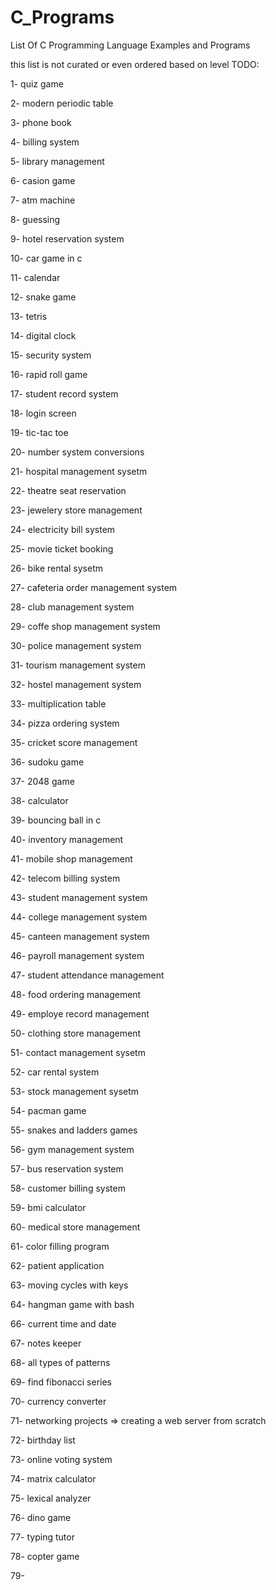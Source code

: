 # C_Programs
List Of C Programming Language Examples and Programs 

this list is not curated or even ordered based on level
TODO: 
<p>1- quiz game</p>
<p>2- modern periodic table</p>
<p>3- phone book </p>
<p>4- billing system </p>
<p>5- library management </p>
<p>6- casion game </p>
<p>7- atm machine </p></p>
<p>8- guessing </p>
<p>9- hotel reservation system </p>
<p>10- car game in c </p>
<p>11- calendar </p>
<p>12- snake game </p>
<p>13- tetris </p>
<p>14- digital clock</p>
<p>15- security system </p>
<p>16- rapid roll game </p>
<p>17- student record system </p>
<p>18- login screen </p>
<p>19- tic-tac toe</p>
<p>20- number system conversions </p>
<p>21- hospital management sysetm </p>
<p>22- theatre seat reservation</p>
<p>23- jewelery store management </p>
<p>24- electricity bill system </p>
<p>25- movie ticket booking </p>
<p>26- bike rental sysetm </p>
<p>27- cafeteria order management system </p>
<p>28- club management system </p>
<p>29- coffe shop management system </p>
<p>30- police management system </p>
<p>31- tourism management system </p>
<p>32- hostel management system</p>
<p>33- multiplication table </p>
<p>34- pizza ordering system </p>
<p>35- cricket score management </p>
<p>36- sudoku game </p>
<p>37- 2048 game </p>
<p>38- calculator </p>
<p>39- bouncing ball in c </p>
<p>40- inventory management </p>
<p>41- mobile shop management </p>
<p>42- telecom billing system </p>
<p>43- student management system </p>
<p>44- college management system </p>
<p>45- canteen management system </p>
<p>46- payroll management system </p>
<p>47- student attendance management </p>
<p>48- food ordering management </p>
<p>49- employe record management </p>
<p>50- clothing store management </p>
<p>51- contact management sysetm </p>
<p>52- car rental system </p>
<p>53- stock management sysetm </p>
<p>54- pacman game </p>
<p>55- snakes and ladders games </p>
<p>56- gym management system </p>
<p>57- bus reservation system </p>
<p>58- customer billing system </p>
<p>59- bmi calculator </p>
<p>60- medical store management </p>
<p>61- color filling program </p></p>
<p>62- patient application</p></p>
<p>63- moving cycles with keys </p>
<p>64- hangman game with bash </p>
<p>66- current time and date </p>
<p>67- notes keeper </p>
<p>68- all types of patterns </p>
<p>69- find fibonacci series </p>
<p>70- currency converter </p>
<p>71- networking projects => creating a web server from scratch </p>
<p>72- birthday list</p>
<p>73- online voting system </p>
<p>74- matrix calculator </p></p>
<p>75- lexical analyzer</p>
<p>76- dino game </p>
77- typing tutor</p></p>
78- copter game </p>
79- 
